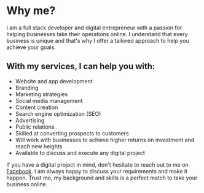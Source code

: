 # Why me?
I am a full stack developer and digital entrepreneur with a passion for helping businesses take their operations online. I understand that every business is unique and that's why I offer a tailored approach to help you achieve your goals.

## With my services, I can help you with: 
- Website and app development
- Branding
- Marketing strategies
- Social media management
- Content creation
- Search engine optimization (SEO)
- Advertising
- Public relations
- Skilled at converting prospects to customers
- Will work with businesses to achieve higher returns on investment and reach new heights
- Available to discuss and execute any digital project

If you have a digital project in mind, don't hesitate to reach out to me on [Facebook](https://facebook.com/realmranshuman). I am always happy to discuss your requirements and make it happen. Trust me, my background and skills is a perfect match to take your business online.
